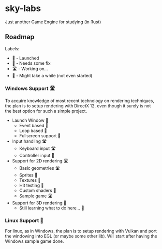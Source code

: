 # sky-labs
Just another Game Engine for studying (in Rust)

## Roadmap

Labels:

- 🚀 - Launched
- 🔧 - Needs some fix
- 🛣️ - Working on...
- 🐢 - Might take a while (not even started)

### Windows Support 🛣️
To acquire knowledge of most recent technology on rendering techniques, 
the plan is to setup rendering with DirectX 12, 
even though it surely is not the best option for such a simple project.

- Launch Window 🚀
    - Event based 🚀
    - Loop based 🚀
    - Fullscreen support 🐢
- Input handling 🛣️
    - Keyboard input 🛣️
    - Controller input 🐢
- Support for 2D rendering 🛣️
    - Basic geometries 🛣️
    - Sprites 🐢
    - Textures 🐢
    - Hit testing 🐢
    - Custom shaders 🐢 
    - Sample game 🛣️
- Support for 3D rendering 🐢
    - Still learning what to do here... 🐢

### Linux Support 🐢
For linux, as in Windows, the plan is to setup rendering with Vulkan and port the windowing into EGL (or maybe some other lib).
Will start after having the Windows sample game done.
